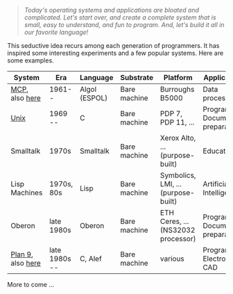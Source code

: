 > *Today's operating systems and applications are bloated and
> complicated.  Let's start over, and create a complete system that is
> small, easy to understand, and fun to program.  And, let's build it
> all in our favorite language!*

This seductive idea recurs among each generation of programmers.  It
has inspired some interesting experiments and a few popular systems.
Here are some examples.

| System | Era | Language | Substrate    | Platform  | Applications |
| ------ | --- | -------- | -------- | -------   | ------- |
| [MCP](http://en.wikipedia.org/wiki/MCP_%28Burroughs_Large_Systems%29), also [here](http://en.wikipedia.org/wiki/Burroughs_large_systems) | 1961-- | Algol (ESPOL) | Bare machine | Burroughs B5000 | Data processing |
| [Unix](http://cm.bell-labs.com/cm/cs/who/dmr/hist.html)  | 1969 -- | C | Bare machine | PDP 7, PDP 11, ... | Programming<br>Document preparation  |
| Smalltalk | 1970s | Smalltalk | Bare machine | Xerox Alto, ...<br>(purpose-built) | Education |
| Lisp Machines | 1970s, 80s | Lisp | Bare machine | Symbolics, LMI, ...<br>(purpose-built)| Artificial Intelligence |
| Oberon | late 1980s | Oberon | Bare machine | ETH Ceres, ...<br>(NS32032 processor) | Programming<br>Document preparation|
| [Plan 9](http://plan9.bell-labs.com/sys/doc/9.html), also [here](http://doc.cat-v.org/plan_9/) | late 1980s -- | C, Alef | Bare machine | various | Programming<br>Electronics CAD |

More to come ...